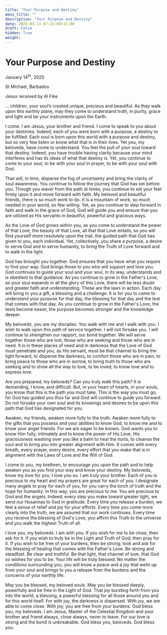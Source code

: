 ```yaml
---
title: "Your Purpose and Destiny"
menu_title: ""
description: "Your Purpose and Destiny"
date: 2025-03-13 07:21:03+11:00
draft: False
hidden: True
weight:
---
```

# Your Purpose and Destiny

January 14<sup>th</sup>, 2025

St Michael, Barbados

Jesus received by Al Fike

… children, your soul’s created unique, precious and beautiful. As they walk upon this earthly plane, may they come to understand truth, in purity, grace and light and be your instruments upon the Earth.

I come. I am Jesus, your brother and friend. I come to speak to you about your destinies. Indeed, each of you were born with a purpose, a destiny to be fulfilled. Each soul is born upon this world with a purpose and destiny, but so very few listen or know what that is in their lives. Yet you, my beloveds, have come to understand. You feel the pull of your soul toward that destiny. Indeed, you have trouble having clarity because your mind interferes and has its ideas of what that destiny is. Yet, you continue to come to your soul, to be with your soul in prayer, to be with your soul with God.

That will, in time, disperse the fog of uncertainty and bring the clarity of soul awareness. You continue to follow the journey that God has set before you. Though you waver from the path at times, you continue to set your feet firmly upon it and move forward with faith. My beloved and beautiful friends, there is so much work to do. It is a mountain of work, so much needed in your world, so few willing. Yet, as you continue to step forward in faith and walk in the grace of God, God will guide you and ensure that you are utilized as His servants in beautiful, powerful and gracious ways.

As the Love of God grows within you, as you come to understand the power of that Love, the beauty of that Love, all that that Love entails, so you will find yourself more resolutely upon the trail, the guided path that God has given to you, each individual. Yet, collectively, you share a purpose, a desire to serve God and to serve humanity, to bring the Truth of Love forward and to walk in the light.

God has brought you together. God ensures that you have what you require to find your way. God brings those to you who will support and love you. God continues to guide your soul and your soul, in its way, understands and is obedient to that guidance. As you continue to grow in the Father's Love, as your soul expands in all the glory of this Love, there will be less doubt and greater faith and understanding. These are the laws in action. Each day will bring to you a gift, a blessing and a challenge. It is for you to come to understand your purpose for that day, the blessing for that day and the test that comes with that day. As you continue to grow in the Father's Love, the tests become easier, the purpose becomes stronger and the knowledge deeper.

My beloveds, you are my disciples. You walk with me and I walk with you. I wish to walk upon this path of service together. I will not forsake you. I will continue to strengthen our rapport, our bond together. We will serve together those who are lost, those who are seeking and those who are in need. It is in these places of need and in darkness that the Love of God must penetrate and you, as His servant, must be that channel to bring the light forward, to disperse the darkness, to comfort those who are in pain, to bring peace to those who are in sorrow, to bring truth to those who are seeking and to show all the way to love, to be loved, to know love and to express love.

Are you prepared, my beloveds? Can you truly walk this path? It is demanding, I know, and difficult. But, in your heart of hearts, in your souls, you know that this is the path you must take. This is the way you must go, for God has guided you thus far and God will continue to guide you forward. Do not forsake your own soul and its knowings and desires to be upon this path that God has designated for you.

Awaken, my friends, awaken more fully to the truth. Awaken more fully to the gifts that you possess and your abilities to know God, to know me and to know your angel friends. For we are eager to be known. God wants you to know Him fully, intimately and to know the power of His Love, His graciousness washing over you like a balm to heal the hurts, to cleanse the soul and to bring you into greater alignment with Him. It comes with every breath, every prayer, every desire, every effort that you make that is in alignment with the Laws of Love and the Will of God.

I come to you, my brethren, to encourage you upon the path and to help awaken you as you find your way and know your destiny. My beloveds, know my love for you. I love you so. I am truly your brother. Each of you is precious to my heart and my prayers are great for each of you. I designate many angels to pray for each of you, for you carry the torch of truth and the hope for humanity. In this way, you are precious to me. You are precious to God and the angels. Indeed, every step you make toward greater light, we send our Hosannas to God in gratitude. Every time you release a burden, we feel a sense of relief and joy for your efforts. Every time you come more clearly into the truth, we are assured that our work continues. Every time you receive the blessing of God's Love, you affirm this Truth to the universe and you walk the highest Truth of all.

I love you, my beloveds. I am with you. If you wish for me to be close, then ask for it. If you wish to truly be in the Light and Truth of God, then pray for it. If you wish to be free of your burdens, then be strong, look and ask for the blessing of healing that comes with the Father's Love. Be strong and steadfast. Be clear and truthful. Be that light, that channel of love, that God so wishes for you to be. Your life will be truly blessed. No matter the conditions surrounding you, you will know a peace and a joy that wells up from your soul and brings to you a release from the burdens and the concerns of your earthly life.

May you be blessed, my beloved souls. May you be blessed deeply, powerfully and be free in the Light of God. That joy bursting forth from you into the world, a blessing, a powerful blessing for all those around you and for this world itself. For with joy, the darkness is dispersed. With joy, we are able to come close. With joy, you are free from your burdens. God bless you, my beloveds. I am Jesus, Master of the Celestial Kingdom and your brother and friend always, close always, never to leave. For our love is strong and the bond is unbreakable. God bless you, beloveds. God bless you.
